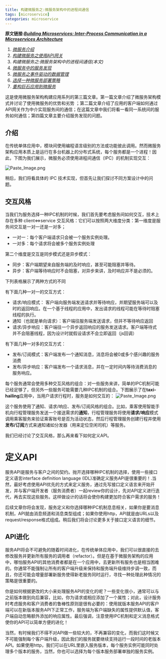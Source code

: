 ```yaml
---
title: 构建微服务之:微服务架构中的进程间通信
tags: [microservice]
categories: microservice
---
```


**原文链接:[*Building Microservices: Inter-Process Communication in a Microservices Architecture*](https://www.nginx.com/blog/building-microservices-inter-process-communication/?utm_source=introduction-to-microservices&utm_medium=blog&utm_campaign=Microservices)**

1. *[微服务介绍](http://www.jianshu.com/p/8d2cfa1fa633)*
2. *[构建微服务之使用API网关](http://www.jianshu.com/p/9e90b2a5df7b)*
3. *构建微服务之:微服务架构中的进程间通信(本文)*
4. *[微服务中的服务发现](http://www.jianshu.com/p/1bf9a46efe7a)*
5. *[微服务之事件驱动的数据管理](http://www.jianshu.com/p/9a440c5ea1db)*
6. *[选择一种微服务部署策略](http://www.jianshu.com/p/31c2a5a8b764)*
7. *[重构巨石应用到微服务](http://www.jianshu.com/p/29f4d788e3bb)*

这是使用微服务架构构建应用系列的第三篇文章。第一篇文章介绍了微服务架构模式并讨论了使用微服务的优势和劣势 ；第二篇文章介绍了应用的客户端如何通过API网关作为中介实现服务间的通信；在这篇文章中我们将看一看同一系统间的服务如何通信；第四篇文章主要介绍服务发现的问题。

## 介绍
在传统单体应用中，模块间使用编程语言级别的方法或功能彼此调用。然而微服务架构应用本质上是运行在多台机器上的分布式系统，每个服务都是一个进程！因此，下图为我们展示，微服务必须使用进程间通信（IPC）的机制实现交互：

![Paste_Image.png](http://upload-images.jianshu.io/upload_images/3912920-f333ee79c1ebd318.png?imageMogr2/auto-orient/strip%7CimageView2/2/w/1240)

稍后，我们将看具体的 IPC 技术实现，但首先让我们探讨不同方案设计中的问题。

## 交互风格
当我们为服务选择一种IPC机制的时候，我们首先要考虑服务间如何交互，技术上存在多种 client⇔service 交互风格：它们可以按照两大维度分类：第一维度是服务间交互是一对一还是一对多； 
+ 一对一：每个客户端请求只会被一个服务实例处理。
+ 一对多：每个请求将会被多个服务实例处理

第二个维度是交互是同步模式还是异步模式：
+ 同步：客户端期望来自服务端的及时响应，甚至可能阻塞并等待。
+ 异步：客户端等待响应时不会阻塞，对异步来讲，及时响应并不是必须的。

下列表格展示了两种方式的不同

有下面几种一对一的交互方式：
+ 请求/响应模式： 客户端向服务端发送请求并等待响应，并期望服务端可以及时的返回响应。在一个基于线程的应用中，发出请求的线程可能在等待时阻塞线程的执行。
+ 通知（也就是单向请求）：客户端往服务端发送请求，但并不等待响应返回
+ 请求/异步响应：客户端往一个异步返回响应的服务发送请求。客户端等待式并不会阻塞线程，因为设计时就假设请求不会立即返回（js回调）

有下面几种一对多的交互方式：
+ 发布/订阅模式：客户端发布一个通知消息，消息将会被0或多个感兴趣的服务消费
+ 发布/异步响应：客户端发布一个请求消息，并在一定时间内等待消费消息的服务响应。

每个服务通常会使用多种交互风格的组合：对一些服务来讲，简单的IPC机制可能已经足够了，但另外一些服务可能需要几种IPC机制的组合。下图展示了在**taxi-hailing**应用中，当用户请求行程时，服务是如何交互的：
![Paste_Image.png](http://upload-images.jianshu.io/upload_images/3912920-c46c209a8b21013f.png?imageMogr2/auto-orient/strip%7CimageView2/2/w/1240)

这个服务使用了通知、请求/响应、发布/订阅风格的组合。比如，乘客使用智能手机向行程管理服务发送一个接送需求的**通知**，行程管理服务将使用**请求/响应**模式调用乘客服务来验证乘客账号是否为活动状态，然后行程管理服务创建行程并使用**发布/订阅**方式来通知诸如分发器（用来定位空闲司机）等服务。

我们已经讨论了交互风格，那么再来看下如何定义API。

# 定义API
服务API是服务与客户之间的契约。抛开选择哪种IPC机制的选择，使用一些接口定义语言interface definition language (IDL)准确定义服务API是很重要的！.当然，最好考虑使用API优先的方式来定义服务，通过先写接口定义语言来开始开发，并与客户端开发者（服务消费者）一起review你的设计，先对API定义进行迭代，再去实现这些服务。这样做设计的话将会使你构建更加符合客户需求的服务！

后续文章你将会发现，服务定义和你选择哪种IPC机制息息相关，如果你是要消息机制，API就由消息频道和消息类型组成；如果你使用http，API就是由URLs以及request/response格式组成。稍后我们将会讨论更多关于接口定义语言的细节。

## API进化
服务API将会不可避免的随着时间进化，在传统单体应用中，我们可以很直接的去修改服务并更新所有服务的调用者（refactor）。但是在基于微服务架构的应用中，哪怕服务API的其他消费者都是在一个应用中，去更新所有服务也是相当困难的。你通常不能强制让所有的客户端升级来保持和服务端升级维持步调一致，而且，你还可能会增量部署新服务使得新老服务同时运行，寻找一种处理此种情况的策略是很重要的。

你是如何根据更改的大小来处理服务API的变化的呢？一些变化很小，通常可以与之前版本做到向后兼容，比如，你为请求或相应添加了一个属性；对此，设计服务时考虑服务和客户消费者的鲁棒性原则是很有必要的：使用就版本服务API的客户端可以在新版本服务API下正常工作，服务端为客户端缺失的属性提供默认值，客户端自动忽略额外添加的响应属性。最后强调，注意使用IPC机制和定义消息格式使你的API可以简单方便的进化！

当然，有时候我们不得不对API做一些较大的，不再兼容的变化，而我们这时候又不可能强制每个客户端升级，因此我们的服务就要继续支持运行一段时间的老版本API。如果使用http，我们可以在URL里嵌入服务版本，每个服务实例可能同时处理多个版本的服务，当然，你也可以选择为每个版本服务部署单独的服务实例。

